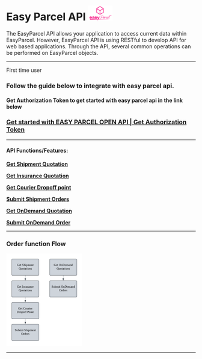 # Easy Parcel API  <img src="pictures/EasyParcel-TransparentSquare-md.png" alt="Logo" style="width:65px; margin:0; padding:0;">


 
The EasyParcel API allows your application to access current data within EasyParcel. However, EasyParcel API is using RESTful to develop API for web based applications. Through the API, several common operations can be performed on EasyParcel objects.

---
First time user 

### Follow the guide below to integrate with easy parcel api.
#### Get Authorization Token to get started with easy parcel api in the link below
### [Get started with EASY PARCEL OPEN API | Get Authorization Token](Get%20started%20with%20EASY%20PARCEL%20OPEN%20API.md)


---
#### API Functions/Features:

**[Get Shipment Quotation](#Features/Get-Shipment-Quotation)**

**[Get Insurance Quotation](#Features/Get-Insurance-Quotation)**

**[Get Courier Dropoff point](#Features/Get-Courier-Dropoff-point)**

**[Submit Shipment Orders](#Features/Submit-Shipment-Orders)**

**[Get OnDemand Quotation](#Features/Get-OnDemand-Quotation)**

**[Submit OnDemand Order](#Features/Submit-OnDemand-Order)**

---

### Order function Flow
<img src="pictures/Flow%20Chart.png" alt="Flow Chart" style="width:40%; margin:0; padding:0;">

---
